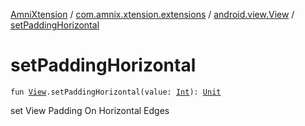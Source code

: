 [AmniXtension](../../index.md) / [com.amnix.xtension.extensions](../index.md) / [android.view.View](index.md) / [setPaddingHorizontal](./set-padding-horizontal.md)

# setPaddingHorizontal

`fun `[`View`](https://developer.android.com/reference/android/view/View.html)`.setPaddingHorizontal(value: `[`Int`](https://kotlinlang.org/api/latest/jvm/stdlib/kotlin/-int/index.html)`): `[`Unit`](https://kotlinlang.org/api/latest/jvm/stdlib/kotlin/-unit/index.html)

set View Padding On Horizontal Edges

